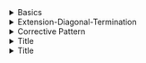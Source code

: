 
<details>
<summary>Basics</summary>
<br>

<img width="917" alt="image" src="https://user-images.githubusercontent.com/75510135/204421967-79fbed7d-1cb0-425d-8b51-cdc0078ac530.png">
<img width="991" alt="image" src="https://user-images.githubusercontent.com/75510135/204422361-a92122e1-f38a-4814-8598-375be5705003.png">
<img width="1036" alt="image" src="https://user-images.githubusercontent.com/75510135/204422854-814c96c8-8e6a-4dec-8a40-b8f470fa7487.png">
<img width="912" alt="image" src="https://user-images.githubusercontent.com/75510135/204423069-e175faf3-09bf-4e12-83c6-f085729b637e.png">
<img width="569" alt="image" src="https://user-images.githubusercontent.com/75510135/204424675-6acaa892-1926-4223-87e1-2240378a3e0c.png">
<img width="963" alt="image" src="https://user-images.githubusercontent.com/75510135/204425625-f4f7826f-fa77-4e7f-ab86-2e729fac7ebc.png">
<img width="591" alt="image" src="https://user-images.githubusercontent.com/75510135/204425860-87618105-423a-4234-b4b1-0a0837ec6a4f.png">

   - Guidelines
      1. if 3rd wave is longest then 1st n 5th wave might be same in terms of time and price
      2. if 2nd wave takes a sharp(correction) movement then 4th wave will be a complex and sideways shape
      3. A correction usually finds its lowest point in the area of 4th wave of the preceeding impulse wave of same degree

<img width="855" alt="image" src="https://user-images.githubusercontent.com/75510135/204441459-89f8ae91-c4b9-419b-af5a-d37e0cf4eba1.png">
     - eg for 2nd guideline
  <img width="916" alt="image" src="https://user-images.githubusercontent.com/75510135/204441604-5658dc41-b9c4-4498-9fe8-67497154ca14.png">
  - eg for 3rd guideline
  <img width="596" alt="image" src="https://user-images.githubusercontent.com/75510135/204442365-44fa52b6-f9a8-4b9d-8770-2f10b651dd61.png">
  <img width="855" alt="image" src="https://user-images.githubusercontent.com/75510135/204447632-95e254af-5b64-48bb-81bf-19fa8b7307d3.png">
  <img width="906" alt="image" src="https://user-images.githubusercontent.com/75510135/204449498-7192e184-7487-488f-961e-63882a4eb055.png">
    - correct labeling
  <img width="508" alt="image" src="https://user-images.githubusercontent.com/75510135/204451617-d3afbf21-ac0a-4f70-b39c-2f75177e142c.png">
  <img width="510" alt="image" src="https://user-images.githubusercontent.com/75510135/204452136-4825d5a8-847e-4091-a608-43dd5170fd17.png">
    - wave A,C , subdivide into 5 and B into 3
  <img width="444" alt="image" src="https://user-images.githubusercontent.com/75510135/204454918-416b1c95-271b-4397-904e-cbde9e7f5498.png">

   - downward trend , Corrective wave
  <img width="788" alt="image" src="https://user-images.githubusercontent.com/75510135/204456691-78a82c14-ab91-4ae3-bc96-4bc770d9a4bc.png">
  <img width="804" alt="image" src="https://user-images.githubusercontent.com/75510135/204459841-35d3fa2f-2ae8-49bc-b379-398eef0a55e8.png">
  <img width="822" alt="image" src="https://user-images.githubusercontent.com/75510135/204460146-e155b91b-7b36-45de-b705-0366ec76affd.png">
  <img width="827" alt="image" src="https://user-images.githubusercontent.com/75510135/204465210-6edd732c-ba05-4774-be38-b645034a2a2b.png">
  <img width="985" alt="image" src="https://user-images.githubusercontent.com/75510135/204465751-2795ea98-3874-4c47-bc88-2226d5691be4.png">
  <img width="678" alt="image" src="https://user-images.githubusercontent.com/75510135/204467244-09f98cb0-64f8-46e9-af41-5ba4d69e737e.png">
  - whatif counting is down wrong way
    1. if pattern is made wrong then EXIT the trade
  <img width="676" alt="image" src="https://user-images.githubusercontent.com/75510135/204468877-4f492c9d-c172-42c9-85ba-55721501717d.png">
  <img width="517" alt="image" src="https://user-images.githubusercontent.com/75510135/204469473-38108bc4-d0bb-4d6d-9bec-5bdbbed50131.png">
  <img width="688" alt="image" src="https://user-images.githubusercontent.com/75510135/204470068-0ada8019-880a-4586-bb63-a908bff0b711.png">
  
  - quiz , to count 
  <img width="798" alt="image" src="https://user-images.githubusercontent.com/75510135/204476439-3dc77490-3b33-431f-a246-f57b2f607c3e.png">
  
  
  
</details>


<details>
<summary>Extension-Diagonal-Termination</summary>
<br>

  <img width="556" alt="image" src="https://user-images.githubusercontent.com/75510135/204499973-134292be-bfc2-4dac-b236-222ec9168d3c.png">
  <img width="860" alt="image" src="https://user-images.githubusercontent.com/75510135/204500110-4e1310bd-87da-4724-bdf4-81c81f009f49.png">
  <img width="843" alt="image" src="https://user-images.githubusercontent.com/75510135/204500386-fa0fb7d7-d343-4b6a-bc6c-9b7d9726295f.png">
  <img width="691" alt="image" src="https://user-images.githubusercontent.com/75510135/204503411-fed351ae-5330-4038-b706-ae7e34c26798.png">
  <img width="427" alt="image" src="https://user-images.githubusercontent.com/75510135/204503518-aaa9bfac-5ca6-4711-809c-a5808d9b4b0c.png">
  - extension
  <img width="504" alt="image" src="https://user-images.githubusercontent.com/75510135/204504659-8ebfc392-17c7-4511-8132-30afa434c304.png">
  <img width="649" alt="image" src="https://user-images.githubusercontent.com/75510135/204504868-34daa748-f6e5-489d-a3ac-c0481c7a9dfe.png">
  - eg
  <img width="677" alt="image" src="https://user-images.githubusercontent.com/75510135/204508296-beea237c-2b45-4d2b-8e44-6845771dc4ec.png">
  <img width="693" alt="image" src="https://user-images.githubusercontent.com/75510135/204510665-2ff15023-4050-42b2-89d9-efa0133972d3.png">
  <img width="762" alt="image" src="https://user-images.githubusercontent.com/75510135/204511535-236ad10b-8bfe-4ee5-a0f2-ea8251b906cd.png">
  <img width="464" alt="image" src="https://user-images.githubusercontent.com/75510135/204511801-063334cc-ca44-487b-acc2-42895508acbb.png">

  <img width="628" alt="image" src="https://user-images.githubusercontent.com/75510135/204512303-133d1dd7-9b1c-4bad-a3bf-651c5ef0d251.png">
  <img width="887" alt="image" src="https://user-images.githubusercontent.com/75510135/204513469-7dd1bcf8-3ace-4e9d-86c3-eeef257bce98.png">
  <img width="873" alt="image" src="https://user-images.githubusercontent.com/75510135/204513619-69f36a8f-0e97-4da5-bd5f-58a93cf40b63.png">
  <img width="499" alt="image" src="https://user-images.githubusercontent.com/75510135/204513658-870bb851-e189-4ef9-b8b1-2913f5ca687a.png">
  <img width="628" alt="image" src="https://user-images.githubusercontent.com/75510135/204513727-fdb13a4f-d7de-4d08-b929-551e6bec0e51.png">
  <img width="944" alt="image" src="https://user-images.githubusercontent.com/75510135/204514030-ad3a09c4-edad-4da5-b44d-b8ed9982a1b1.png">
  <img width="639" alt="image" src="https://user-images.githubusercontent.com/75510135/204514245-6606fd3a-4545-44bd-b0e7-7e16a141f089.png">
  <img width="566" alt="image" src="https://user-images.githubusercontent.com/75510135/204514292-8d1a66e3-aaca-472e-a09e-138e6180240f.png">
  <img width="561" alt="image" src="https://user-images.githubusercontent.com/75510135/204514622-e5df67d3-2c31-4df8-99a3-f01c76b33719.png">
  <img width="891" alt="image" src="https://user-images.githubusercontent.com/75510135/204514818-15c94c25-eae0-4462-827b-58d5f88a11cf.png">
  - Type 2 Diagonal
  <img width="605" alt="image" src="https://user-images.githubusercontent.com/75510135/204515181-ea3f2aee-fda7-426b-97e4-fed059015c11.png">
  <img width="858" alt="image" src="https://user-images.githubusercontent.com/75510135/204515485-de7e1ee4-7465-4e1f-9fe3-d7b06d8f8ad5.png">
  <img width="674" alt="image" src="https://user-images.githubusercontent.com/75510135/204515531-5a99e9cd-b3ce-4f20-8caa-aa002dd51978.png">
  
</details>

<details>
<summary>Corrective Pattern</summary>
<br>

  <img width="410" alt="image" src="https://user-images.githubusercontent.com/75510135/204519413-fd27baf7-3bd4-4307-8bcc-b61a4540808d.png">
  <img width="608" alt="image" src="https://user-images.githubusercontent.com/75510135/204519912-3bc8f6c6-5393-4b82-a526-69d5a437ff4f.png">
  <img width="666" alt="image" src="https://user-images.githubusercontent.com/75510135/204520226-6956ab04-615d-4dc9-8a4f-94e71fec34ce.png">
  <img width="734" alt="image" src="https://user-images.githubusercontent.com/75510135/204520281-74fe0bb6-f8bd-403b-a45a-8af81e9074d6.png">
  <img width="697" alt="image" src="https://user-images.githubusercontent.com/75510135/204520390-c6085656-6acf-4b65-a62c-e82c97227519.png">
  <img width="641" alt="image" src="https://user-images.githubusercontent.com/75510135/204520473-3f7c6106-c8a9-4cd6-83aa-36f08dca153d.png">
  <img width="733" alt="image" src="https://user-images.githubusercontent.com/75510135/204520636-6461dd31-1bd1-46da-90d3-4d119cff2044.png">
  <img width="528" alt="image" src="https://user-images.githubusercontent.com/75510135/204522636-5d78f178-0fbd-4e56-a88c-ffb41df98804.png">

  <img width="597" alt="image" src="https://user-images.githubusercontent.com/75510135/204523123-86fac20a-0f1b-4b62-89a7-057664365943.png">

  <img width="777" alt="image" src="https://user-images.githubusercontent.com/75510135/204523333-0d0d10b3-ece2-4332-bd79-77fea86a99d3.png">
  - Flat
  <img width="620" alt="image" src="https://user-images.githubusercontent.com/75510135/204523601-8e460984-c137-43a6-895c-2888fe4914b4.png">
  <img width="634" alt="image" src="https://user-images.githubusercontent.com/75510135/204523967-5806cb1d-4b50-4ae1-b77e-791236818b79.png">
  <img width="683" alt="image" src="https://user-images.githubusercontent.com/75510135/204524188-eff4f297-1aa6-44d9-b44e-9f5b5f3141fb.png">
  - expanded flat
  <img width="589" alt="image" src="https://user-images.githubusercontent.com/75510135/204524573-d4e7c6ed-2591-40f0-b657-fa5b4e164ec9.png">
  <img width="748" alt="image" src="https://user-images.githubusercontent.com/75510135/204528774-967cef3e-bcde-4541-946f-1cb68a30eb0b.png">
  <img width="821" alt="image" src="https://user-images.githubusercontent.com/75510135/204529476-eac985d4-a710-4cc2-b75c-b521f3d5a33e.png">

  - Triangles
  <img width="686" alt="image" src="https://user-images.githubusercontent.com/75510135/204532636-0fc891a6-f0cd-4ce4-a601-2c04fb77e188.png">
  <img width="603" alt="image" src="https://user-images.githubusercontent.com/75510135/204533875-135182b2-c44c-45c3-a7d7-614f89d967a2.png">
  <img width="474" alt="image" src="https://user-images.githubusercontent.com/75510135/204534060-838e14f0-2dfb-4ebe-8094-7634bbb2bb1b.png">
  <img width="355" alt="image" src="https://user-images.githubusercontent.com/75510135/204534699-0d399d82-78ab-4dd4-8af5-cc80ecb68ecc.png">
  
  
    
  
</details>


<details>
<summary>Title</summary>
<br>


  
</details>

<details>
<summary>Title</summary>
<br>


  
</details>
